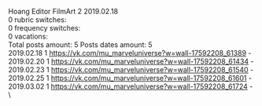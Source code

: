 Hoang	Editor FilmArt 2 2019.02.18\
0 rubric switches:\
0 frequency switches:\
0 vacations:\
Total posts amount: 5	Posts dates amount: 5\
2019.02.18 1 https://vk.com/mu_marveluniverse?w=wall-17592208_61389 - \
2019.02.20 1 https://vk.com/mu_marveluniverse?w=wall-17592208_61434 - \
2019.02.23 1 https://vk.com/mu_marveluniverse?w=wall-17592208_61540 - \
2019.02.25 1 https://vk.com/mu_marveluniverse?w=wall-17592208_61601 - \
2019.03.02 1 https://vk.com/mu_marveluniverse?w=wall-17592208_61724 - \
